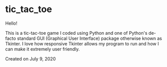 # tic_tac_toe
Hello!

This is a tic-tac-toe game I coded using Python and one of Python's de-facto standard GUI (Graphical User Interface) package otherwise known as Tkinter. 
I love how responsive Tkinter allows my program to run and how I can make it extremely user friendly. 

Created on July 9, 2020
